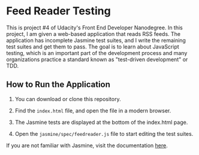 # Feed Reader Testing


This is project #4 of Udacity's Front End Developer Nanodegree. In this project, I am given a web-based application that reads RSS feeds. The application has incomplete Jasmine test suites, and I write the remaining test suites and get them to pass. The goal is to learn about JavaScript testing, which is an important part of the development process and many organizations practice a standard known as "test-driven development" or TDD.

## How to Run the Application

1. You can download or clone this repository.

2. Find the `index.html` file, and open the file in a modern browser.

3. The Jasmine tests are displayed at the bottom of the index.html page. 

4. Open the `jasmine/spec/feedreader.js` file to start editing the test suites.

If you are not familiar with Jasmine, visit the documentation [here](https://jasmine.github.io/ "Jasmine Documentation").